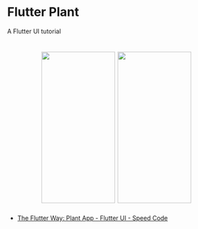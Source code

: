 # Flutter Plant

A Flutter UI tutorial 
<h1 align="center">

<img src="https://user-images.githubusercontent.com/68037905/224195111-d6962a58-c190-4b14-bc54-5a768e3f76fa.png" width="170" height="350"/>
<img src="https://user-images.githubusercontent.com/68037905/224195113-d12a80b6-7ad9-4afc-9230-5261ab968d30.png" width="170" height="350"/>

</h1>




- [The Flutter Way: Plant App - Flutter UI - Speed Code](https://www.youtube.com/watch?v=LN668OAUrK4)
